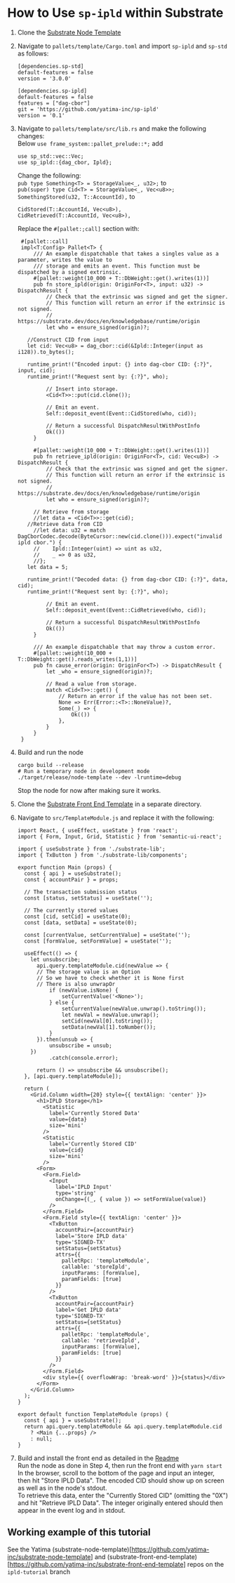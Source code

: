 # How to Use `sp-ipld` within Substrate

1. Clone the [Substrate Node Template](https://github.com/substrate-developer-hub/substrate-node-template)
2. Navigate to `pallets/template/Cargo.toml` and import `sp-ipld` and `sp-std` as follows:
   ```
   [dependencies.sp-std]
   default-features = false
   version = '3.0.0'
   
   [dependencies.sp-ipld]
   default-features = false
   features = ["dag-cbor"]
   git = 'https://github.com/yatima-inc/sp-ipld'
   version = '0.1'
   ```
3. Navigate to `pallets/template/src/lib.rs` and make the following changes:\
   Below `use frame_system::pallet_prelude::*;` add 
   ```
   use sp_std::vec::Vec;
   use sp_ipld::{dag_cbor, Ipld};
   ```
   Change the following:\
   `pub type Something<T> = StorageValue<_, u32>;` to\
   `pub(super) type Cid<T> = StorageValue<_, Vec<u8>>;`\
   `SomethingStored(u32, T::AccountId),` to
   ```
   CidStored(T::AccountId, Vec<u8>),
   CidRetrieved(T::AccountId, Vec<u8>),
   ```
   Replace the `#[pallet:;call]` section with:
   ```
	#[pallet::call]
	impl<T:Config> Pallet<T> {
		/// An example dispatchable that takes a singles value as a parameter, writes the value to
		/// storage and emits an event. This function must be dispatched by a signed extrinsic.
		#[pallet::weight(10_000 + T::DbWeight::get().writes(1))]
		pub fn store_ipld(origin: OriginFor<T>, input: u32) -> DispatchResult {
			// Check that the extrinsic was signed and get the signer.
			// This function will return an error if the extrinsic is not signed.
			// https://substrate.dev/docs/en/knowledgebase/runtime/origin
			let who = ensure_signed(origin)?;

      //Construct CID from input
      let cid: Vec<u8> = dag_cbor::cid(&Ipld::Integer(input as i128)).to_bytes();

      runtime_print!("Encoded input: {} into dag-cbor CID: {:?}", input, cid);
      runtime_print!("Request sent by: {:?}", who);

			// Insert into storage.
			<Cid<T>>::put(cid.clone());

			// Emit an event.
			Self::deposit_event(Event::CidStored(who, cid));

			// Return a successful DispatchResultWithPostInfo
			Ok(())
		}

		#[pallet::weight(10_000 + T::DbWeight::get().writes(1))]
		pub fn retrieve_ipld(origin: OriginFor<T>, cid: Vec<u8>) -> DispatchResult {
			// Check that the extrinsic was signed and get the signer.
			// This function will return an error if the extrinsic is not signed.
			// https://substrate.dev/docs/en/knowledgebase/runtime/origin
			let who = ensure_signed(origin)?;

        // Retrieve from storage
        //let data = <Cid<T>>::get(cid);
      //Retrieve data from CID
        //let data: u32 = match DagCborCodec.decode(ByteCursor::new(cid.clone())).expect("invalid ipld cbor.") {
        //    Ipld::Integer(uint) => uint as u32,
        //    _ => 0 as u32,
        //};
      let data = 5;

      runtime_print!("Decoded data: {} from dag-cbor CID: {:?}", data, cid);
      runtime_print!("Request sent by: {:?}", who);

			// Emit an event.
			Self::deposit_event(Event::CidRetrieved(who, cid));

			// Return a successful DispatchResultWithPostInfo
			Ok(())
		}

		/// An example dispatchable that may throw a custom error.
		#[pallet::weight(10_000 + T::DbWeight::get().reads_writes(1,1))]
		pub fn cause_error(origin: OriginFor<T>) -> DispatchResult {
			let _who = ensure_signed(origin)?;

			// Read a value from storage.
			match <Cid<T>>::get() {
				// Return an error if the value has not been set.
				None => Err(Error::<T>::NoneValue)?,
				Some(_) => {
					Ok(())
				},
			}
		}
	}
   ```

4. Build and run the node
   ```
   cargo build --release
   # Run a temporary node in development mode
   ./target/release/node-template --dev -lruntime=debug 
   ```
   Stop the node for now after making sure it works.

5. Clone the [Substrate Front End Template](https://github.com/substrate-developer-hub/substrate-front-end-template.git) in a separate directory.

6. Navigate to `src/TemplateModule.js` and replace it with the following:
   ```
   import React, { useEffect, useState } from 'react';
   import { Form, Input, Grid, Statistic } from 'semantic-ui-react';
   
   import { useSubstrate } from './substrate-lib';
   import { TxButton } from './substrate-lib/components';
   
   export function Main (props) {
     const { api } = useSubstrate();
     const { accountPair } = props;
   
     // The transaction submission status
     const [status, setStatus] = useState('');
   
     // The currently stored values
     const [cid, setCid] = useState(0);
     const [data, setData] = useState(0);
   
     const [currentValue, setCurrentValue] = useState('');
     const [formValue, setFormValue] = useState('');
   
     useEffect(() => {
       let unsubscribe;
         api.query.templateModule.cid(newValue => {
         // The storage value is an Option
         // So we have to check whether it is None first
         // There is also unwrapOr
             if (newValue.isNone) {
                 setCurrentValue('<None>');
             } else {
                 setCurrentValue(newValue.unwrap().toString());
                 let newVal = newValue.unwrap();
                 setCid(newVal[0].toString());
                 setData(newVal[1].toNumber());
             }
         }).then(unsub => {
             unsubscribe = unsub;
       })
             .catch(console.error);
   
         return () => unsubscribe && unsubscribe();
     }, [api.query.templateModule]);
   
     return (
       <Grid.Column width={20} style={{ textAlign: 'center' }}>
         <h1>IPLD Storage</h1>
           <Statistic
             label='Currently Stored Data'
             value={data}
             size='mini'
           />
           <Statistic
             label='Currently Stored CID'
             value={cid}
             size='mini'
           />
         <Form>
           <Form.Field>
             <Input
               label='IPLD Input'
               type='string'
               onChange={(_, { value }) => setFormValue(value)}
             />
           </Form.Field>
           <Form.Field style={{ textAlign: 'center' }}>
             <TxButton
               accountPair={accountPair}
               label='Store IPLD data'
               type='SIGNED-TX'
               setStatus={setStatus}
               attrs={{
                 palletRpc: 'templateModule',
                 callable: 'storeIpld',
                 inputParams: [formValue],
                 paramFields: [true]
               }}
             />
             <TxButton
               accountPair={accountPair}
               label='Get IPLD data'
               type='SIGNED-TX'
               setStatus={setStatus}
               attrs={{
                 palletRpc: 'templateModule',
                 callable: 'retrieveIpld',
                 inputParams: [formValue],
                 paramFields: [true]
               }}
             />
           </Form.Field>
           <div style={{ overflowWrap: 'break-word' }}>{status}</div>
         </Form>
       </Grid.Column>
     );
   }
   
   export default function TemplateModule (props) {
     const { api } = useSubstrate();
     return api.query.templateModule && api.query.templateModule.cid
       ? <Main {...props} />
       : null;
   }
   ```

7. Build and install the front end as detailed in the [Readme](https://github.com/substrate-developer-hub/substrate-front-end-template/blob/master/README.md)\
   Run the node as done in Step 4, then run the front end with `yarn start`\
   In the browser, scroll to the bottom of the page and input an integer, then hit "Store IPLD Data". The encoded CID should show up on screen as well as in the node's stdout.\
   To retrieve this data, enter the "Currently Stored CID" (omitting the "0X") and hit "Retrieve IPLD Data". The integer originally entered should then appear in the event log and in stdout.
   
## Working example of this tutorial
See the Yatima (substrate-node-template)[https://github.com/yatima-inc/substrate-node-template] and
(substrate-front-end-template)[https://github.com/yatima-inc/substrate-front-end-template] repos on the `ipld-tutorial` branch

